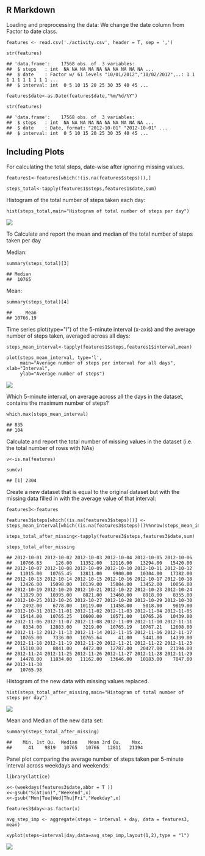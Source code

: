 R Markdown
----------

Loading and preprocessing the data: We change the date column from
Factor to date class.

    features <- read.csv('./activity.csv', header = T, sep = ',')

    str(features)

    ## 'data.frame':    17568 obs. of  3 variables:
    ##  $ steps   : int  NA NA NA NA NA NA NA NA NA NA ...
    ##  $ date    : Factor w/ 61 levels "10/01/2012","10/02/2012",..: 1 1 1 1 1 1 1 1 1 1 ...
    ##  $ interval: int  0 5 10 15 20 25 30 35 40 45 ...

    features$date<-as.Date(features$date,"%m/%d/%Y")

    str(features)

    ## 'data.frame':    17568 obs. of  3 variables:
    ##  $ steps   : int  NA NA NA NA NA NA NA NA NA NA ...
    ##  $ date    : Date, format: "2012-10-01" "2012-10-01" ...
    ##  $ interval: int  0 5 10 15 20 25 30 35 40 45 ...

Including Plots
---------------

For calculating the total steps, date-wise after ignoring missing
values.

    features1<-features[which(!(is.na(features$steps))),]

    steps_total<-tapply(features1$steps,features1$date,sum)

Histogram of the total number of steps taken each day:

    hist(steps_total,main="Histogram of total number of steps per day")

![](Reproducible_research_files/figure-markdown_strict/unnamed-chunk-3-1.png)

To Calculate and report the mean and median of the total number of steps
taken per day

Median:

    summary(steps_total)[3]

    ## Median 
    ##  10765

Mean:

    summary(steps_total)[4]

    ##     Mean 
    ## 10766.19

Time series plot(type="l") of the 5-minute interval (x-axis) and the
average number of steps taken, averaged across all days:

    steps_mean_interval<-tapply(features1$steps,features1$interval,mean)

    plot(steps_mean_interval, type='l', 
         main="Average number of steps per interval for all days", xlab="Interval", 
         ylab="Average number of steps")

![](Reproducible_research_files/figure-markdown_strict/unnamed-chunk-6-1.png)

Which 5-minute interval, on average across all the days in the dataset,
contains the maximum number of steps?

    which.max(steps_mean_interval)

    ## 835 
    ## 104

Calculate and report the total number of missing values in the dataset
(i.e. the total number of rows with NAs)

    v<-is.na(features)

    sum(v)

    ## [1] 2304

Create a new dataset that is equal to the original dataset but with the
missing data filled in with the average value of that interval:

    features3<-features

    features3$steps[which((is.na(features3$steps)))] <- steps_mean_interval[which((is.na(features3$steps)))%%nrow(steps_mean_interval)]
     
    steps_total_after_missing<-tapply(features3$steps,features3$date,sum)

    steps_total_after_missing

    ## 2012-10-01 2012-10-02 2012-10-03 2012-10-04 2012-10-05 2012-10-06 
    ##   10766.83     126.00   11352.00   12116.00   13294.00   15420.00 
    ## 2012-10-07 2012-10-08 2012-10-09 2012-10-10 2012-10-11 2012-10-12 
    ##   11015.00   10765.45   12811.00    9900.00   10304.00   17382.00 
    ## 2012-10-13 2012-10-14 2012-10-15 2012-10-16 2012-10-17 2012-10-18 
    ##   12426.00   15098.00   10139.00   15084.00   13452.00   10056.00 
    ## 2012-10-19 2012-10-20 2012-10-21 2012-10-22 2012-10-23 2012-10-24 
    ##   11829.00   10395.00    8821.00   13460.00    8918.00    8355.00 
    ## 2012-10-25 2012-10-26 2012-10-27 2012-10-28 2012-10-29 2012-10-30 
    ##    2492.00    6778.00   10119.00   11458.00    5018.00    9819.00 
    ## 2012-10-31 2012-11-01 2012-11-02 2012-11-03 2012-11-04 2012-11-05 
    ##   15414.00   10765.25   10600.00   10571.00   10765.26   10439.00 
    ## 2012-11-06 2012-11-07 2012-11-08 2012-11-09 2012-11-10 2012-11-11 
    ##    8334.00   12883.00    3219.00   10765.19   10767.21   12608.00 
    ## 2012-11-12 2012-11-13 2012-11-14 2012-11-15 2012-11-16 2012-11-17 
    ##   10765.00    7336.00   10765.64      41.00    5441.00   14339.00 
    ## 2012-11-18 2012-11-19 2012-11-20 2012-11-21 2012-11-22 2012-11-23 
    ##   15110.00    8841.00    4472.00   12787.00   20427.00   21194.00 
    ## 2012-11-24 2012-11-25 2012-11-26 2012-11-27 2012-11-28 2012-11-29 
    ##   14478.00   11834.00   11162.00   13646.00   10183.00    7047.00 
    ## 2012-11-30 
    ##   10765.98

Histogram of the new data with missing values replaced.

    hist(steps_total_after_missing,main="Histogram of total number of steps per day")

![](Reproducible_research_files/figure-markdown_strict/unnamed-chunk-10-1.png)

Mean and Median of the new data set:

    summary(steps_total_after_missing)

    ##    Min. 1st Qu.  Median    Mean 3rd Qu.    Max. 
    ##      41    9819   10765   10766   12811   21194

Panel plot comparing the average number of steps taken per 5-minute
interval across weekdays and weekends:

    library(lattice)

    x<-(weekdays(features3$date,abbr = T ))
    x<-gsub("S(at|un)","Weekend",x)
    x<-gsub("Mon|Tue|Wed|Thu|Fri","Weekday",x)

    features3$day<-as.factor(x)

    avg_step_imp <- aggregate(steps ~ interval + day, data = features3, mean)

    xyplot(steps~interval|day,data=avg_step_imp,layout(1,2),type = "l")

![](Reproducible_research_files/figure-markdown_strict/unnamed-chunk-12-1.png)
